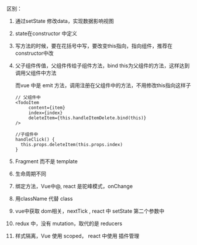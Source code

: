 区别：

1. 通过setState 修改data，实现数据影响视图

2. state在constructor 中定义
3. 写方法的时候，要在花括号中写，要改变this指向，指向组件，推荐在constructor中改

4. 父子组件传值，父组件传给子组件方法，bind this为父组件的方法，这样达到调用父组件中方法

   而vue 中是 emit 方法，调用注册在父组件中的方法，不用修改this指向这样子

   ```react
   // 父组件中
   <TodoItem
     	content={item}
     	index={index}
     	deleteItem={this.handleItemDelete.bind(this)}
   />
   
   //子组件中
   handleClick() {
     this.props.deleteItem(this.props.index)
   }
   ```

5. Fragment 而不是 template

6. 生命周期不同

7. 绑定方法，Vue中@,  react 是驼峰模式，onChange

8. 用className 代替 class

9. vue中获取 dom相关，nextTick , react 中 setState 第二个参数中

10. redux 中，没有 mutation，取代的是 reducers

11. 样式隔离，Vue 使用 scoped， react 中使用 插件管理

